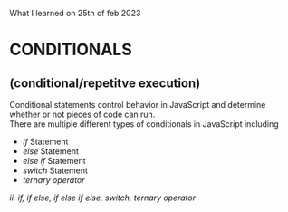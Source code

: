 What I learned on 25th of feb 2023

# CONDITIONALS 
## (conditional/repetitve execution)
<p>Conditional statements control behavior in JavaScript and determine whether or not pieces of code can run. <br>
There are multiple different types of conditionals in JavaScript including
</p>
<ul>
 <li><i>if</i> Statement</li>
 <li><i>else</i> Statement</li>
 <li><i>else if</i> Statement</li>
 <li><i>switch</i> Statement</li>
 <li><i>ternary operator<i></li>
</ul>
ii. if, if else, if else if else, switch, ternary operator